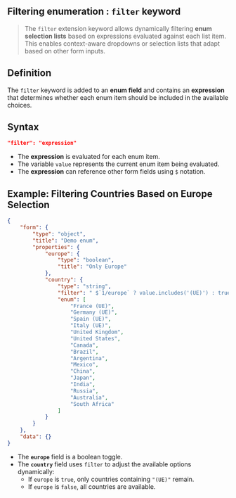 ## Filtering enumeration : `filter` keyword

>The `filter` extension keyword allows dynamically filtering **enum selection lists** based 
>on expressions evaluated against each list item. 
>This enables context-aware dropdowns or selection lists that adapt based on other form inputs.

## Definition
The `filter` keyword is added to an **enum field** and contains an **expression** that determines whether each enum item should be included in the available choices.

## Syntax
```json
"filter": "expression"
```
- The **expression** is evaluated for each enum item.
- The variable `value` represents the current enum item being evaluated.
- The **expression** can reference other form fields using `$` notation.

## Example: Filtering Countries Based on Europe Selection
```json
{
    "form": {
        "type": "object",
        "title": "Demo enum",
        "properties": {
            "europe": {
                "type": "boolean",
                "title": "Only Europe"
            },
            "country": {
                "type": "string",
                "filter": " $`1/europe` ? value.includes('(UE)') : true",
                "enum": [
                    "France (UE)",
                    "Germany (UE)",
                    "Spain (UE)",
                    "Italy (UE)",
                    "United Kingdom",
                    "United States",
                    "Canada",
                    "Brazil",
                    "Argentina",
                    "Mexico",
                    "China",
                    "Japan",
                    "India",
                    "Russia",
                    "Australia",
                    "South Africa"
                ]
            }
        }
    },
    "data": {}
}
```

- The **`europe`** field is a boolean toggle.
- The **`country`** field uses `filter` to adjust the available options dynamically:
  - If `europe` is `true`, only countries containing `"(UE)"` remain.
  - If `europe` is `false`, all countries are available.


